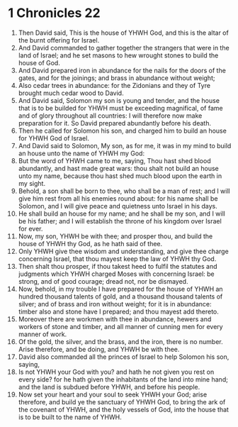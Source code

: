 ﻿# 1 Chronicles  22
1. Then David said, This is the house of YHWH God, and this is the altar of the burnt offering for Israel. 
2. And David commanded to gather together the strangers that were in the land of Israel; and he set masons to hew wrought stones to build the house of God. 
3. And David prepared iron in abundance for the nails for the doors of the gates, and for the joinings; and brass in abundance without weight; 
4. Also cedar trees in abundance: for the Zidonians and they of Tyre brought much cedar wood to David. 
5. And David said, Solomon my son is young and tender, and the house that is to be builded for YHWH must be exceeding magnifical, of fame and of glory throughout all countries: I will therefore now make preparation for it. So David prepared abundantly before his death. 
6.  Then he called for Solomon his son, and charged him to build an house for YHWH God of Israel. 
7. And David said to Solomon, My son, as for me, it was in my mind to build an house unto the name of YHWH my God: 
8. But the word of YHWH came to me, saying, Thou hast shed blood abundantly, and hast made great wars: thou shalt not build an house unto my name, because thou hast shed much blood upon the earth in my sight. 
9. Behold, a son shall be born to thee, who shall be a man of rest; and I will give him rest from all his enemies round about: for his name shall be Solomon, and I will give peace and quietness unto Israel in his days. 
10. He shall build an house for my name; and he shall be my son, and I will be his father; and I will establish the throne of his kingdom over Israel for ever. 
11. Now, my son, YHWH be with thee; and prosper thou, and build the house of YHWH thy God, as he hath said of thee. 
12. Only YHWH give thee wisdom and understanding, and give thee charge concerning Israel, that thou mayest keep the law of YHWH thy God. 
13. Then shalt thou prosper, if thou takest heed to fulfil the statutes and judgments which YHWH charged Moses with concerning Israel: be strong, and of good courage; dread not, nor be dismayed. 
14. Now, behold, in my trouble I have prepared for the house of YHWH an hundred thousand talents of gold, and a thousand thousand talents of silver; and of brass and iron without weight; for it is in abundance: timber also and stone have I prepared; and thou mayest add thereto. 
15. Moreover there are workmen with thee in abundance, hewers and workers of stone and timber, and all manner of cunning men for every manner of work. 
16. Of the gold, the silver, and the brass, and the iron, there is no number. Arise therefore, and be doing, and YHWH be with thee. 
17.  David also commanded all the princes of Israel to help Solomon his son, saying, 
18. Is not YHWH your God with you? and hath he not given you rest on every side? for he hath given the inhabitants of the land into mine hand; and the land is subdued before YHWH, and before his people. 
19. Now set your heart and your soul to seek YHWH your God; arise therefore, and build ye the sanctuary of YHWH God, to bring the ark of the covenant of YHWH, and the holy vessels of God, into the house that is to be built to the name of YHWH. 
